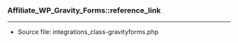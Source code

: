 ### Affiliate_WP_Gravity_Forms::reference_link

----

- Source file: integrations_class-gravityforms.php
